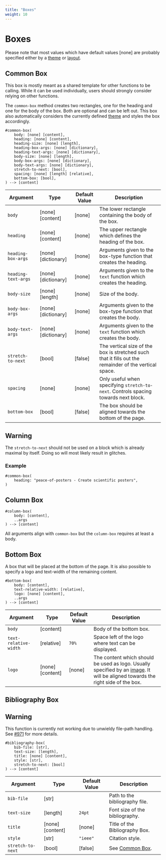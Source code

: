 ```yaml
---
title: "Boxes"
weight: 10
---
```


# Boxes
Please note that most values which have default values [none] are probably specified either by a [theme](../themes) or [layout](../layouts).
## Common Box
This box is mostly meant as a shared template for other functions to be calling.
While it can be used individually, users should strongly consider relying on other functions.

The `common-box` method creates two rectangles, one for the heading and one for the body of the box.
Both are optional and can be left out.
This box also automatically considers the currently defined [theme](themes) and styles the box accordingly.
```typst
#common-box(
    body: [none] [content],
    heading: [none] [content],
    heading-size: [none] [length],
    heading-box-args: [none] [dictionary],
    heading-text-args: [none] [dictionary],
    body-size: [none] [length],
    body-box-args: [none] [dictionary],
    body-text-args: [none] [dictionary],
    stretch-to-next: [bool],
    spacing: [none] [length] [relative],
    bottom-box: [bool],
) --> [content]
```

| Argument | Type | Default Value | Description |
| --- | --- | --- | --- |
| `body` | [none] [content] | [none] | The lower rectangle containing the body of the box. |
| `heading` | [none] [content] | [none] | The upper rectangle which defines the heading of the box.
| `heading-box-args` | [none] [dictionary] | [none] | Arguments given to the box-type function that creates the heading. |
| `heading-text-args` | [none] [dictionary] | [none] | Arguments given to the `text` function which creates the heading. |
| `body-size` | [none] [length] | [none] | Size of the body. |
| `body-box-args` | [none] [dictionary] | [none] | Arguments given to the box-type function that creates the body. |
| `body-text-args` | [none] [dictionary] | [none] | Arguments given to the `text` function which creates the body. |
| `stretch-to-next` | [bool] | [false] | The vertical size of the box is stretched such that it fills out the remainder of the vertical space. |
| `spacing` | [none] | [none] | Only useful when specifying `stretch-to-next`. Controls spacing towards next block. |
| `bottom-box` | [bool] | [false] | The box should be aligned towards the bottom of the page. |

<div class="warning-block">
    <h2>Warning</h2>
    <p>The <code>stretch-to-next</code> should not be used on a block which is already maximal by itself.
    Doing so will most likely result in glitches.
    </p>
</div>

### Example
```typst
#common-box(
    heading: "peace-of-posters - Create scientific posters",
)
```

## Column Box
```typst
#column-box(
    body: [content],
    ..args
) --> [content]
```
All arguments align with `common-box` but the `column-box` requires at least a body.

## Bottom Box
A box that will be placed at the bottom of the page.
It is also possible to specify a logo and text-width of the remaining content.
```typst
#bottom-box(
    body: [content],
    text-relative-width: [relative],
    logo: [none] [content],
    ..args
) --> [content]
```
| Argument | Type | Default Value | Description |
| --- | --- | --- | --- |
| `body` | [content] | | Body of the bottom box. |
| `text-relative-width` | [relative] | `70%` | Space left of the logo where text can be displayed. |
| `logo` | [none] [content] | [none] | The content which should be used as logo. Usually specified by an [image](https://typst.app/docs/reference/visualize/image/). It will be aligned towards the right side of the box. |

## Bibliography Box

<div class="warning-block">
    <h2>Warning</h2>
    <p>This function is currently not working due to unwieldy file-path handling.
    See <a href="https://github.com/typst/typst/issues/971">#971</a> for more details.</p>
</div>

```typst
#bibliography-box(
    bib-file: [str],
    text-size: [length],
    title: [none] [content],
    style: [str],
    stretch-to-next: [bool]
) --> [content]
```

| Argument | Type | Default Value | Description |
| --- | --- | --- | --- |
| `bib-file` | [str] | | Path to the bibliography file. |
| `text-size` | [length] | `24pt` | Font size of the bibliography. |
| `title` | [none] [content] | [none] | Title of the Bibliography Box. |
| `style` | [str] | `"ieee"` | Citation style. |
| `stretch-to-next` | [bool] | [false] | See [Common Box](#common-box). |

